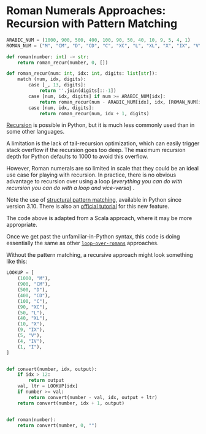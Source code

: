 # Roman Numerals Approaches: Recursion with Pattern Matching

```python
ARABIC_NUM = (1000, 900, 500, 400, 100, 90, 50, 40, 10, 9, 5, 4, 1)
ROMAN_NUM = ("M", "CM", "D", "CD", "C", "XC", "L", "XL", "X", "IX", "V", "IV", "I")

def roman(number: int) -> str:
    return roman_recur(number, 0, [])

def roman_recur(num: int, idx: int, digits: list[str]):
    match (num, idx, digits):
        case [_, 13, digits]:
            return ''.join(digits[::-1])
        case [num, idx, digits] if num >= ARABIC_NUM[idx]:
            return roman_recur(num - ARABIC_NUM[idx], idx, [ROMAN_NUM[idx],] + digits)
        case [num, idx, digits]:
            return roman_recur(num, idx + 1, digits)
```

[Recursion][recursion] is possible in Python, but it is much less commonly used
than in some other languages.

A limitation is the lack of tail-recursion optimization, which can easily
trigger stack overflow if the recursion goes too deep. The maximum recursion
depth for Python defaults to 1000 to avoid this overflow.

However, Roman numerals are so limited in scale that they could be an ideal use
case for playing with recursion. In practice, there is no obvious advantage to
recursion over using a loop (_everything you can do with recursion you can do
with a loop and vice-versa_) .

Note the use of [structural pattern matching][pep-636], available in Python
since version 3.10. There is also an [official
tutorial][structural-pattern-matching] for this new feature.

The code above is adapted from a Scala approach, where it may be more
appropriate.

Once we get past the unfamiliar-in-Python syntax, this code is doing essentially
the same as other [`loop-over-romans`][loop-over-romans] approaches.

Without the pattern matching, a recursive approach might look something like
this:

```python
LOOKUP = [
    (1000, "M"),
    (900, "CM"),
    (500, "D"),
    (400, "CD"),
    (100, "C"),
    (90, "XC"),
    (50, "L"),
    (40, "XL"),
    (10, "X"),
    (9, "IX"),
    (5, "V"),
    (4, "IV"),
    (1, "I"),
]


def convert(number, idx, output):
    if idx > 12:
        return output
    val, ltr = LOOKUP[idx]
    if number >= val:
        return convert(number - val, idx, output + ltr)
    return convert(number, idx + 1, output)


def roman(number):
    return convert(number, 0, "")
```

[recursion]: https://diveintopython.org/learn/functions/recursion
[pep-636]: https://peps.python.org/pep-0636/
[structural-pattern-matching]:
  https://docs.python.org/3/tutorial/controlflow.html#match-statements
[loop-over-romans]:
  https://exercism.org/tracks/python/exercises/roman-numerals/approaches/loop-over-roman
